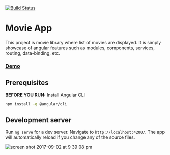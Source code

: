 [![Build Status](https://travis-ci.org/online-edu/movie-app.svg?branch=master)](https://travis-ci.org/online-edu/movie-app)

# Movie App

This project is movie library where list of movies are displayed. It is simply showcase of angular features such as modules, components, services, routing, data-binding, etc.

### [Demo](https://movie-app-29a50.firebaseapp.com)

## Prerequisites

**BEFORE YOU RUN:** Install Angular CLI
```bash
npm install -g @angular/cli
```

## Development server

Run `ng serve` for a dev server. Navigate to `http://localhost:4200/`. The app will automatically reload if you change any of the source files.

![screen shot 2017-09-02 at 9 39 08 pm](https://user-images.githubusercontent.com/9882972/29997031-3a935ca8-9027-11e7-9671-ab37a064b4b0.png)
